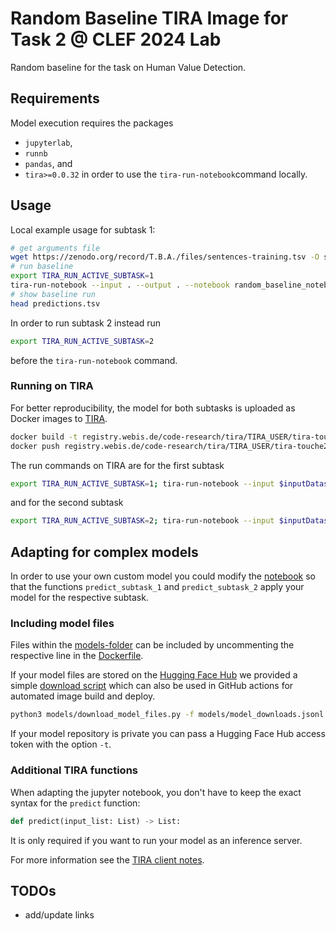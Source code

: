 # Random Baseline TIRA Image for Task 2 @  CLEF 2024 Lab
Random baseline for the task on Human Value Detection.

## Requirements

Model execution requires the packages
- `jupyterlab`,
- `runnb`
- `pandas`, and
- `tira>=0.0.32`
in order to use the `tira-run-notebook`command locally.

## Usage

Local example usage for subtask 1:
```bash
# get arguments file
wget https://zenodo.org/record/T.B.A./files/sentences-training.tsv -O senteces.tsv
# run baseline
export TIRA_RUN_ACTIVE_SUBTASK=1
tira-run-notebook --input . --output . --notebook random_baseline_notebook.ipynb
# show baseline run
head predictions.tsv
```
In order to run subtask 2 instead run
```bash
export TIRA_RUN_ACTIVE_SUBTASK=2
```
before the `tira-run-notebook` command.

### Running on TIRA

For better reproducibility, the model for both subtasks is uploaded as Docker images to
[TIRA](https://www.tira.io/).
```bash
docker build -t registry.webis.de/code-research/tira/TIRA_USER/tira-touche24-task-2-random-baseline:1.0.0 .
docker push registry.webis.de/code-research/tira/TIRA_USER/tira-touche24-task-2-random-baseline:1.0.0
```

The run commands on TIRA are for the first subtask
```bash
export TIRA_RUN_ACTIVE_SUBTASK=1; tira-run-notebook --input $inputDataset --output $outputDir --notebook random_baseline_notebook.ipynb
```
and for the second subtask
```bash
export TIRA_RUN_ACTIVE_SUBTASK=2; tira-run-notebook --input $inputDataset --output $outputDir --notebook random_baseline_notebook.ipynb
```

## Adapting for complex models

In order to use your own custom model you could modify the
[notebook](random_baseline_notebook.ipynb)
so that the functions `predict_subtask_1` and `predict_subtask_2` apply your model for the respective subtask.

### Including model files

Files within the
[models-folder](models)
can be included by uncommenting the respective line in the
[Dockerfile](Dockerfile).

If your model files are stored on the
[Hugging Face Hub](https://huggingface.co/models)
we provided a simple
[download script](models/download_model_files.py)
which can also be used in GitHub actions for automated image build and deploy.
```bash
python3 models/download_model_files.py -f models/model_downloads.jsonl
```
If your model repository is private you can pass a Hugging Face Hub access token with the option `-t`.

### Additional TIRA functions

When adapting the jupyter notebook, you don't have to keep the exact syntax for the `predict` function:
```python
def predict(input_list: List) -> List:
```
It is only required if you want to run your model as an inference server.

For more information see the
[TIRA client notes](https://github.com/tira-io/tira/tree/main/python-client#running-jupyter-notebooks-with-tira).

## TODOs

- add/update links